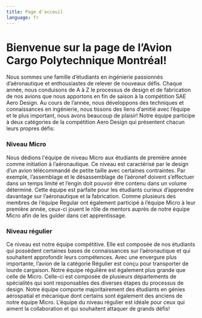 ```yaml
---
title: Page d'acceuil
language: fr
---
```

# **Bienvenue sur la page de l’**Avion Cargo Polytechnique Montréal**!**

Nous sommes une famille d’étudiants en ingénierie passionnés d’aéronautique et enthousiastes de relever de nouveaux défis. Chaque année, nous conduisons de A à Z le processus de design et de fabrication de nos avions que nous apportons en fin de saison à la compétition SAE Aero Design. Au cours de l’année, nous développons des techniques et connaissances en ingénierie, nous tissons des liens d’amitié avec l’équipe et le plus important, nous avons beaucoup de plaisir! Notre équipe participe à deux catégories de la compétition Aero Design qui présentent chacun leurs propres défis: 

### Niveau Micro

Nous dédions l'équipe de niveau Micro aux étudiants de première année comme initiation à l’aéronautique. Ce niveau est caractérisé par le design d’un avion télécommandé de petite taille avec certaines contraintes. Par exemple, l’assemblage et le désassemblage de l’aéronef doivent s’effectuer dans un temps limité et l’engin doit pouvoir être contenu dans un volume déterminé. Cette équipe est parfaite pour les étudiants curieux d’apprendre davantage sur l’aéronautique et la fabrication. Comme plusieurs des membres de l’équipe Regular ont également participé à l’équipe Micro à leur première année, ceux-ci jouent le rôle de mentors auprès de notre équipe Micro afin de les guider dans cet apprentissage. 

### Niveau régulier

Ce niveau est notre équipe compétitive. Elle est composée de nos étudiants qui possèdent certaines bases de connaissances sur l’aéronautique et qui souhaitent approfondir leurs compétences. Avec une envergure plus importante, l’avion de la catégorie Régulier est conçu pour transporter de lourde cargaison. Notre équipe régulière est également plus grande que celle de Micro. Celle-ci est composée de plusieurs départements de spécialités qui sont responsables des diverses étapes du processus de design. Notre équipe comporte majoritairement des étudiants en génies aérospatial et mécanique dont certains sont également des anciens de notre équipe Micro. L’équipe du niveau régulier est idéale pour ceux qui aiment la collaboration et qui souhaitent attaquer de grands défis!